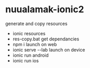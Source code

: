 # nuualamak-ionic2

generate and copy resources
- ionic resources
- res-copy.bat
get dependancies
- npm i
launch on web
- ionic serve --lab
launch on device
- ionic run android
- ionic run ios
